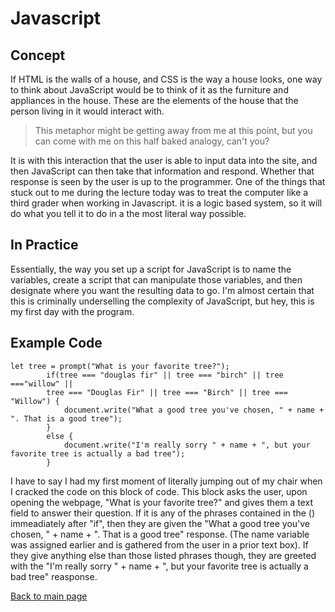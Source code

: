 # Javascript

## **Concept**

If HTML is the walls of a house, and CSS is the way a house looks, one way to think about JavaScript would be to think of it as the furniture and appliances in the house. These are the elements of the house that the person living in it would interact with.

>This metaphor might be getting away from me at this point, but you can come with me on this half baked analogy, can't you?

It is with this interaction that the user is able to input data into the site, and then JavaScript can then take that information and respond. Whether that response is seen by the user is up to the programmer. One of the things that stuck out to me during the lecture today was to treat the computer like a third grader when working in Javascript. it is a logic based system, so it will do what you tell it to do in a the most literal way possible.

## **In Practice**

Essentially, the way you set up a script for JavaScript is to name the variables, create a script that can manipulate those variables, and then designate where you want the resulting data to go. I'm almost certain that this is criminally underselling the complexity of JavaScript, but hey, this is my first day with the program. 

## **Example Code**

    let tree = prompt("What is your favorite tree?");
            if(tree === "douglas fir" || tree === "birch" || tree ==="willow" || 
            tree === "Douglas Fir" || tree === "Birch" || tree === "Willow") {
                document.write("What a good tree you've chosen, " + name + ". That is a good tree");
            }
            else {
                document.write("I'm really sorry " + name + ", but your favorite tree is actually a bad tree");
            }

I have to say I had my first moment of literally jumping out of my chair when I cracked the code on this block of code. This block asks the user, upon opening the webpage, "What is your favorite tree?" and gives them a text field to answer their question. If it is any of the phrases contained in the () immeadiately after "if", then they are given the "What a good tree you've chosen, " + name + ". That is a good tree" response. (The name variable was assigned earlier and is gathered from the user in a prior text box). If they give anything else than those listed phrases though, they are greeted with the "I'm really sorry " + name + ", but your favorite tree is actually a bad tree" reasponse.

[Back to main page](README.md)